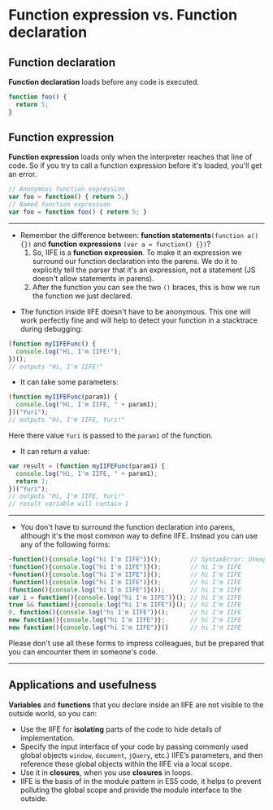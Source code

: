 # Function expression vs. Function declaration

## Function declaration
**Function declaration** loads before any code is executed.
~~~javascript
function foo() {
  return 5;
}
~~~

## Function expression
**Function expression** loads only when the interpreter reaches that line of code. So if you try to call a function expression before it's loaded, you'll get an error.
~~~javascript
// Anonymous function expression
var foo = function() { return 5;}
// Named function expression
var foo = function foo() { return 5; }
~~~
***
- Remember the difference between: **function statements**`(function a() {})` 
and **function expressions** `(var a = function() {})`? 
   1. So, IIFE is a **function expression**. To make it an expression we surround our function declaration into the parens. We do it to explicitly tell the parser that it's an expression, not a statement (JS doesn't allow statements in parens).
   2.  After the function you can see the two `()` braces, this is how we run the function we just declared.


+ The function inside IIFE doesn't have to be anonymous. This one will work perfectly fine and will help to detect your function in a stacktrace during debugging:
~~~javascript
(function myIIFEFunc() {
  console.log("Hi, I'm IIFE!");
})();
// outputs "Hi, I'm IIFE!"
~~~


+ It can take some parameters:
~~~javascript
(function myIIFEFunc(param1) {
  console.log("Hi, I'm IIFE, " + param1);
})("Yuri");
// outputs "Hi, I'm IIFE, Yuri!"
~~~
Here there value `Yuri` is passed to the `param1` of the function.


+  It can return a value:
```javascript
var result = (function myIIFEFunc(param1) {
  console.log("Hi, I'm IIFE, " + param1);
  return 1;
})("Yuri");
// outputs "Hi, I'm IIFE, Yuri!"
// result variable will contain 1
```
***
+ You don't have to surround the function declaration into parens, although it's the most common way to define IIFE. Instead you can use any of the following forms: 
~~~javascript
~function(){console.log("hi I'm IIFE")}();        // SyntaxError: Unexpected token
!function(){console.log("hi I'm IIFE")}();        // hi I'm IIFE
+function(){console.log("hi I'm IIFE")}();        // hi I'm IIFE
-function(){console.log("hi I'm IIFE")}();        // hi I'm IIFE
(function(){console.log("hi I'm IIFE")}());       // hi I'm IIFE
var i = function(){console.log("hi I'm IIFE")}(); // hi I'm IIFE
true && function(){console.log("hi I'm IIFE")}(); // hi I'm IIFE
0, function(){console.log("hi I'm IIFE")}();      // hi I'm IIFE
new function(){console.log("hi I'm IIFE")};       // hi I'm IIFE
new function(){console.log("hi I'm IIFE")}()      // hi I'm IIFE
~~~
Please don't use all these forms to impress colleagues, but be prepared that you can encounter them in someone's code.
***
## Applications and usefulness
**Variables** and **functions** that you declare inside an IIFE are not visible to the outside world, so you can:
* Use the IIFE for **isolating** parts of the code to hide details of implementation.
* Specify the input interface of your code by passing commonly used global objects `window`, `document`, `jQuery`, etc.) IIFE’s parameters, and then reference these global objects within the IIFE via a local scope.
* Use it in **closures**, when you use **closures** in loops.
* IIFE is the basis of in the module pattern in ES5 code, it helps to prevent polluting the global scope and provide the module interface to the outside.


